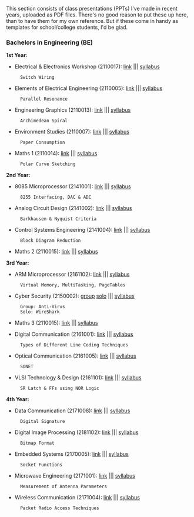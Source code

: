 This section consists of class presentations (PPTs) I've made in recent years, uploaded as PDF files.
There's no good reason to put these up here, than to have them for my own reference.
But if these come in handy as templates for school/college students, I'd be glad.

### Bachelors in Engineering (BE)
**1st Year:**
* Electrical & Electronics Workshop (2110017):
	[link](https://github.com/CRTejaswi/Class-Projects/blob/master/PPTs/BE%20-%201st_Year/Electrical%20%26%20Electronics%20Workshop%20(2110017).pdf)
|||	[syllabus](https://www.gtu.ac.in/syllabus/NEW%20BE/Year-I/2110017.pdf)
	
		Switch Wiring
* Elements of Electrical Engineering (2110005):
	[link](https://github.com/CRTejaswi/Class-Projects/blob/master/PPTs/BE%20-%201st_Year/Elements%20of%20Electrical%20Engineering%20(2110005).pdf)
|||	[syllabus](https://www.gtu.ac.in/syllabus/new%20be/year-i/2110005.pdf)

		Parallel Resonance
* Engineering Graphics (2110013):
	[link](https://github.com/CRTejaswi/Class-Projects/blob/master/PPTs/BE%20-%201st_Year/Engineering%20Graphics%20(2110013).pdf)
|||	[syllabus](https://www.gtu.ac.in/syllabus/NEW%20BE/Year-I/2110013.pdf)
        
		Archimedean Spiral
* Environment Studies (2110007):
	[link](https://github.com/CRTejaswi/Class-Projects/blob/master/PPTs/BE%20-%201st_Year/Environment%20Studies%20(2110007).pdf)
|||	[syllabus](https://www.gtu.ac.in/syllabus/NEW%20BE/Year-I/2110007.pdf)
		
		Paper Consumption
* Maths 1 (2110014):
	[link](https://github.com/CRTejaswi/Class-Projects/blob/master/PPTs/BE%20-%201st_Year/Maths%201%20(2110014).pdf)
|||	[syllabus](https://www.gtu.ac.in/syllabus/NEW%20BE/Year-I/2110014.pdf)
        
		Polar Curve Sketching


**2nd Year:**
* 8085 Microprocessor (2141001):
	[link](https://github.com/CRTejaswi/Class-Projects/blob/master/PPTs/BE%20-%202nd_Year/8085%20Microprocessor%20(2141001).pdf)
|||	[syllabus](https://www.gtu.ac.in/syllabus/NEW%20BE/Sem4/2141001.pdf)

		8255 Interfacing, DAC & ADC
* Analog Circuit Design (2141002):
	[link](https://github.com/CRTejaswi/Class-Projects/blob/master/PPTs/BE%20-%202nd_Year/Analog%20Circuit%20Design%20(2141002).pdf)
|||	[syllabus](https://www.gtu.ac.in/syllabus/NEW%20BE/Sem4/2141002.pdf)

		Barkhausen & Nyquist Criteria
* Control Systems Engineering (2141004):
	[link](https://github.com/CRTejaswi/Class-Projects/blob/master/PPTs/BE%20-%202nd_Year/Control%20Systems%20Engineering%20(2141004).pdf)
|||	[syllabus](https://www.gtu.ac.in/syllabus/NEW%20BE/Sem4/2141004.pdf)

		Block Diagram Reduction
* Maths 2 (2110015):
	[link]()
|||	[syllabus](https://www.gtu.ac.in/syllabus/NEW%20BE/Year-I/2110015.pdf)


**3rd Year:**
* ARM Microprocessor (2161102):
	[link](https://github.com/CRTejaswi/Class-Projects/blob/master/PPTs/BE%20-%203rd_Year/ARM%20Microprocessor%20(2161102).pdf)
|||	[syllabus](https://www.gtu.ac.in/syllabus/NEW%20BE/Sem6/2161102.pdf)

		Virtual Memory, MultiTasking, PageTables

* Cyber Security (2150002):
	[group](https://github.com/CRTejaswi/Class-Projects/blob/master/PPTs/BE%20-%203rd_Year/Cyber%20Security%20-%20Group%20(2150002).pdf)
	[solo](https://github.com/CRTejaswi/Class-Projects/blob/master/PPTs/BE%20-%203rd_Year/Cyber%20Security%20-%20Solo%20(2150002).pdf)
|||	[syllabus](https://www.gtu.ac.in/syllabus/NEW%20BE/Sem5/2150002.pdf)

		Group: Anti-Virus
		Solo: WireShark
* Maths 3 (2110015):
	[link]()
|||	[syllabus](https://www.gtu.ac.in/syllabus/NEW%20BE/Year-I/2110015.pdf)


* Digital Communication (2161001):
	[link](https://github.com/CRTejaswi/Class-Projects/blob/master/PPTs/BE%20-%203rd_Year/Digital%20Communication%20(2161001).pdf)
|||	[syllabus](https://www.gtu.ac.in/syllabus/NEW%20BE/Sem6/2161001.pdf)

		Types of Different Line Coding Techniques
* Optical Communication (2161005):
	[link](https://github.com/CRTejaswi/Class-Projects/blob/master/PPTs/BE%20-%203rd_Year/Optical%20Communication%20(2161005).pdf)
|||	[syllabus](https://www.gtu.ac.in/syllabus/NEW%20BE/Sem6/2161005.pdf)

		SONET
* VLSI Technology & Design (2161101):
	[link](https://github.com/CRTejaswi/Class-Projects/blob/master/PPTs/BE%20-%203rd_Year/VLSI%20Technology%20%26%20Design%20(2161101).pdf)
|||	[syllabus](https://www.gtu.ac.in/syllabus/NEW%20BE/Sem6/2161101.pdf)

		SR Latch & FFs using NOR Logic

**4th Year:**
* Data Communication (2171008):
	[link](https://github.com/CRTejaswi/Class-Projects/blob/master/PPTs/BE%20-%204th_Year/Data%20Communication%20(2170008).pdf)
|||	[syllabus](https://www.gtu.ac.in/syllabus/NEW%20BE/Sem7/2171008.pdf)

		Digital Signature
* Digital Image Processing (2181102):
	[link]()
|||	[syllabus](https://www.gtu.ac.in/syllabus/NEW%20BE/Sem8/2181102.pdf)

		Bitmap Format
* Embedded Systems (2170005):
	[link](https://github.com/CRTejaswi/Class-Projects/blob/master/PPTs/BE%20-%204th_Year/Embedded%20Systems%20(2170005).pdf)
|||	[syllabus](https://www.gtu.ac.in/syllabus/NEW%20BE/Sem7/2171005.pdf)

		Socket Functions
* Microwave Engineering (2171001):
	[link](https://github.com/CRTejaswi/Class-Projects/blob/master/PPTs/BE%20-%204th_Year/Microwave%20Engineering%20(2170001).pdf)
|||	[syllabus](https://www.gtu.ac.in/syllabus/NEW%20BE/Sem7/2171001.pdf)

		Measurement of Antenna Parameters
* Wireless Communication (2171004):
	[link](https://github.com/CRTejaswi/Class-Projects/blob/master/PPTs/BE%20-%204th_Year/Wireless%20Communication%20(2170004).pdf)
|||	[syllabus](https://www.gtu.ac.in/syllabus/NEW%20BE/Sem7/2171004.pdf)

		Packet Radio Access Techniques

